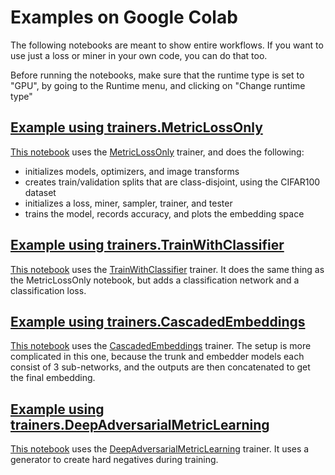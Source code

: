 # Examples on Google Colab
The following notebooks are meant to show entire workflows. If you want to use just a loss or miner in your own code, you can do that too. 

Before running the notebooks, make sure that the runtime type is set to "GPU", by going to the Runtime menu, and clicking on "Change runtime type"

## [Example using trainers.MetricLossOnly](https://colab.research.google.com/drive/1fwTC-GRW3X6QiJq6_abJ47On2f3s9e5e)
[This notebook](https://colab.research.google.com/drive/1fwTC-GRW3X6QiJq6_abJ47On2f3s9e5e) uses the [MetricLossOnly](https://kevinmusgrave.github.io/pytorch-metric-learning/trainers/#metriclossonly) trainer, and does the following:
- initializes models, optimizers, and image transforms
- creates train/validation splits that are class-disjoint, using the CIFAR100 dataset
- initializes a loss, miner, sampler, trainer, and tester
- trains the model, records accuracy, and plots the embedding space

## [Example using trainers.TrainWithClassifier](https://colab.research.google.com/drive/1o3VeS7lnpZudoxc6HU566LUvfdrbo5nC)
[This notebook](https://colab.research.google.com/drive/1o3VeS7lnpZudoxc6HU566LUvfdrbo5nC) uses the [TrainWithClassifier](https://kevinmusgrave.github.io/pytorch-metric-learning/trainers/#trainwithclassifier) trainer. It does the same thing as the MetricLossOnly notebook, but adds a classification network and a classification loss.

## [Example using trainers.CascadedEmbeddings](https://colab.research.google.com/drive/1P2Zq-sE07xvVAHihwVWQKIZ25NQoeRts)
[This notebook](https://colab.research.google.com/drive/1P2Zq-sE07xvVAHihwVWQKIZ25NQoeRts) uses the [CascadedEmbeddings](https://kevinmusgrave.github.io/pytorch-metric-learning/trainers/#cascadedembeddings) trainer. The setup is more complicated in this one, because the trunk and embedder models each consist of 3 sub-networks, and the outputs are then concatenated to get the final embedding.

## [Example using trainers.DeepAdversarialMetricLearning](https://colab.research.google.com/drive/1qENr4zEoF_VfHw_2gv902ZuHZ657NGS8)
[This notebook](https://colab.research.google.com/drive/1qENr4zEoF_VfHw_2gv902ZuHZ657NGS8) uses the [DeepAdversarialMetricLearning](https://kevinmusgrave.github.io/pytorch-metric-learning/trainers/#deepadversarialmetriclearning) trainer. It uses a generator to create hard negatives during training.



